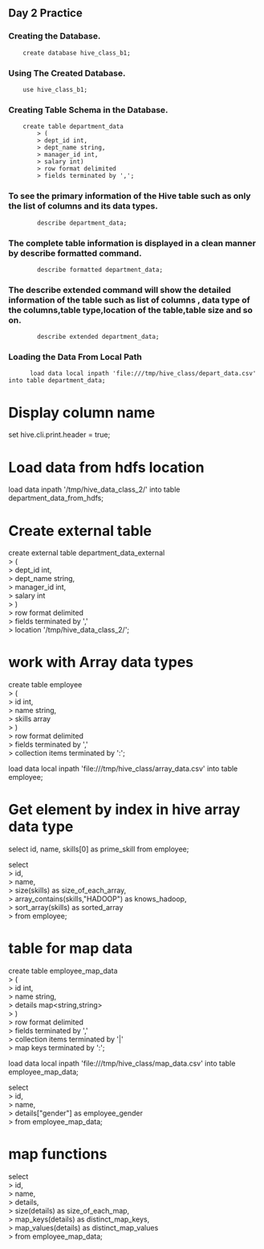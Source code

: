 
## Day 2 Practice

### Creating the Database.

        create database hive_class_b1;

### Using The Created Database.

        use hive_class_b1;

### Creating Table Schema in the Database.

        create table department_data                                                                                                            
            > (                                                                                                                                       
            > dept_id int,                                                                                                                            
            > dept_name string,                                                                                                                       
            > manager_id int,                                                                                                                         
            > salary int)                                                                                                                             
            > row format delimited                                                                                                                    
            > fields terminated by ','; 

### To see the primary information of the Hive table such as only the list of columns and its data types.

            describe department_data;
            
### The complete table information is displayed in a clean manner by describe formatted command.

            describe formatted department_data;
            
### The describe extended command will show the detailed information of the table such as list of columns , data type of the columns,table type,location of the table,table size and so on.

            describe extended department_data;    
            
### Loading the Data From Local Path

          load data local inpath 'file:///tmp/hive_class/depart_data.csv' into table department_data;
          
# Display column name
set hive.cli.print.header = true;

# Load data from hdfs location
load data inpath '/tmp/hive_data_class_2/' into table department_data_from_hdfs;


# Create external table 

create external table department_data_external                                                                                          
    > (                                                                                                                                       
    > dept_id int,                                                                                                                            
    > dept_name string,                                                                                                                       
    > manager_id int,                                                                                                                         
    > salary int                                                                                                                              
    > )                                                                                                                                       
    > row format delimited                                                                                                                    
    > fields terminated by ','                                                                                                                
    > location '/tmp/hive_data_class_2/'; 
    
    
    
# work with Array data types

create table employee                                                                                                                   
    > (                                                                                                                                       
    > id int,                                                                                                                                 
    > name string,                                                                                                                            
    > skills array<string>                                                                                                                    
    > )                                                                                                                                       
    > row format delimited                                                                                                                    
    > fields terminated by ','                                                                                                                
    > collection items terminated by ':';                                                                                                     

load data local inpath 'file:///tmp/hive_class/array_data.csv' into table employee; 


# Get element by index in hive array data type

select id, name, skills[0] as prime_skill from employee;

select                                                                                                                                  
    > id,                                                                                                                                     
    > name,                                                                                                                                   
    > size(skills) as size_of_each_array,                                                                                                     
    > array_contains(skills,"HADOOP") as knows_hadoop,                                                                                        
    > sort_array(skills) as sorted_array                                                                                                                     
    > from employee; 
    
    
# table for map data

create table employee_map_data                                                                                                          
    > (                                                                                                                                       
    > id int,                                                                                                                                 
    > name string,                                                                                                                            
    > details map<string,string>                                                                                                              
    > )                                                                                                                                       
    > row format delimited                                                                                                                    
    > fields terminated by ','                                                                                                                
    > collection items terminated by '|'                                                                                                      
    > map keys terminated by ':';
    
 load data local inpath 'file:///tmp/hive_class/map_data.csv' into table employee_map_data;
 
 select                                                                                                                                  
    > id,                                                                                                                                     
    > name,                                                                                                                                   
    > details["gender"] as employee_gender                                                                                                    
    > from employee_map_data; 
 
 # map functions
 select                                                                                                                                  
    > id,                                                                                                                                     
    > name,                                                                                                                                   
    > details,                                                                                                                                
    > size(details) as size_of_each_map,                                                                                                      
    > map_keys(details) as distinct_map_keys,                                                                                                 
    > map_values(details) as distinct_map_values                                                                                              
    > from employee_map_data; 

